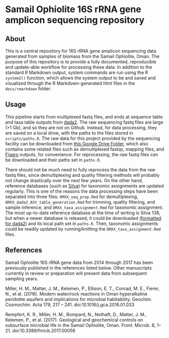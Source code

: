# Samail Ophiolite 16S rRNA gene amplicon sequencing repository
## About
This is a central repository for 16S rRNA gene amplicon sequencing data generated from samples of biomass from the Samail Ophiolite, Oman. The purpose of this repository is to provide a fully documented, reproducible and update-able workflow for processing these data. In addition to the standard R Markdown output, system commands are run using the R `system2()` function, which allows the system output to be and saved and visualized through the R Markdown-generated html files in the `docs/rmarkdown` folder.

## Usage
This pipeline starts from multiplexed fastq files, and ends at sequence table and taxa table outputs from [dada2](https://benjjneb.github.io/dada2/). The raw sequencing fastq files are large (>1 Gb), and so they are not on Github. Instead, for data processing, they are saved on a local drive, with the paths to the files stored in  `scripts/paths.R`. The raw data for this project provided by the sequencing facility can be downloaded from [this Google Drive Folder](https://drive.google.com/drive/folders/1vmtr2WTnGFft96NQpeUIizJgN_kaV1s7?usp=sharing), which also contains some related files such as demultiplexed fastqs, mapping files, and [Figaro](https://github.com/Zymo-Research/figaro) outputs, for convenience. For reprocessing, the raw fastq files can be downloaded and their paths set in `paths.R`.

There should not be much need to fully reprocess the data from the raw fastq files, since demultiplexing and quality filtering methods will probably not change drastically over the next few years. On the other hand, reference databases (such as [Silva](https://www.arb-silva.de/)) for taxonomic assignments are updated regularly. This is one of the reasons the data processing steps have been separated into three files: `OMXX_seq_prep.Rmd` for demultiplexing, `OMXX_dada2_ASV_table_generation.Rmd` for trimming, quality filtering, and sample inference, and `OMXX_taxa_assignment.Rmd` for taxonomic assignment. The most up-to-date reference database at the time of writing is Silva 138, but when a newer database is released, it could be downloaded ([formatted for dada2](https://benjjneb.github.io/dada2/training.html)) and its local path set in `paths.R`. Then, taxonomic assignments could be readily updated by running/knitting the `OMXX_taxa_assignment.Rmd` files.

## References
Samail Ophiolite 16S rRNA gene data from 2014 through 2017 has been previously published in the references listed below. Other manuscripts currently in review or preparation will present data from subsequent sampling years.

Miller, H. M., Matter, J. M., Kelemen, P., Ellison, E. T., Conrad, M. E., Fierer, N., et al. (2016). Modern water/rock reactions in Oman hyperalkaline peridotite aquifers and implications for microbial habitability. Geochim. Cosmochim. Acta 179, 217 – 241. doi:10.1016/j.gca.2016.01.033

Rempfert, K. R., Miller, H. M., Bompard, N., Nothaft, D., Matter, J. M., Kelemen, P., et al. (2017). Geological and geochemical controls on subsurface microbial life in the Samail Ophiolite, Oman. Front. Microb. 8, 1–21. doi:10.3389/fmicb.2017.00056
